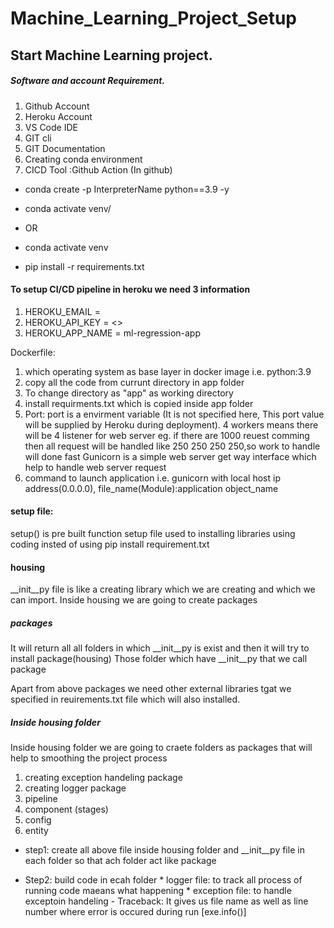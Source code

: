# Machine_Learning_Project_Setup

## Start Machine Learning project.
##### Software and account Requirement.
1. Github Account
2. Heroku Account
3. VS Code IDE
4. GIT cli
5. GIT Documentation
6. Creating conda environment
7. CICD Tool :Github Action (In github)

* conda create -p InterpreterName python==3.9 -y
* conda activate venv/
* OR

* conda activate venv
* pip install -r requirements.txt

#### To setup CI/CD pipeline in heroku we need 3 information

1. HEROKU_EMAIL = 
2. HEROKU_API_KEY = <>
3. HEROKU_APP_NAME = ml-regression-app

Dockerfile:
1. which operating system as base layer in docker image i.e. python:3.9
2.  copy all the code from currunt directory in app folder
3. To change directory as "app" as working directory
4. install requirments.txt which is copied inside app folder
5. Port: port is a envirment variable (It is not specified here, This port value will be supplied by Heroku during deployment). 4 workers means there will be 4 listener for web server eg. if there are 1000 reuest comming then all request will be handled like 250 250 250 250,so work to handle will done fast
Gunicorn is a simple web server get way interface which help to handle web server request 
6. command to launch application i.e. gunicorn with local host ip address(0.0.0.0), file_name(Module):application object_name


#### setup file:
setup() is pre built function 
setup file used to installing libraries  using coding insted of using pip install requirement.txt
#### housing
__init__py file is like a creating library which we are creating and which we can import. Inside housing we are going to create packages

##### packages 
It will return all all folders in which __init__py is exist and then it will try to install package(housing)
Those folder which have __init__py that we call package

Apart from above packages we need other external libraries tgat we specified in reuirements.txt file which will also installed.

##### Inside housing folder
Inside housing folder we are going to craete folders as packages that will help to smoothing the project process
1. creating exception handeling package
2. creating logger package 
3. pipeline 
4. component (stages)
4. config
5. entity
* step1: create all above file inside housing folder and __init__py file in each folder so that ach folder act like package

 * Step2: build code in ecah folder
       * logger file: to track all process of running code maeans what happening
       * exception file:  to handle exceptoin handeling
         - Traceback: It gives us file name as well as line number where error is occured during run  [exe.info()]